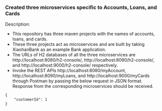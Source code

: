 ### Created three microservices specific to Accounts, Loans, and Cards

Description:
* This repository has three maven projects with the names of accounts, loans, and cards.
* These three projects act as microservices and are built by taking XiaohanBank as an example Bank application.
* The URLs of H2 databases of all the three microservices are http://localhost:8080/h2-console/, http://localhost:8090/h2-console/, and http://localhost:9000/h2-console/ respectively.
* Invoke the REST APIs http://localhost:8080/myAccount, http://localhost:8090/myLoans, and http://localhost:9000/myCards through Postman by passing the below request in JSON format. Response from the corresponding microservices should be received.
```
{
    "customerId": 1
}
```

